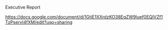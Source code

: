 Executive Report

https://docs.google.com/document/d/1GtjE1XXrdzKO38EqZW9luef0EQIVZf1TzPservI4fXM/edit?usp=sharing
